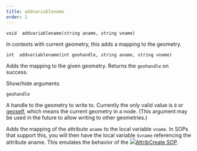 ```yaml
---
title: addvariablename
order: 1
---
```

`void  addvariablename(string aname, string vname)`

In contexts with current geometry, this adds a mapping to the geometry.

`int  addvariablename(int geohandle, string aname, string vname)`

Adds the mapping to the given geometry. Returns the `geohandle` on success.

Show/hide arguments

`geohandle`

A handle to the geometry to write to. Currently the only valid value is `0` or [geoself](geoself.html "Returns a handle to the current geometry."), which means the current geometry in a node. (This argument may be used in the future to allow writing to other geometries.)

Adds the mapping of the attribute `aname` to the local variable `vname`. In
SOPs that support this, you will then have the
local variable `$vname` referencing the attribute aname. This
emulates the behavior of the [![](../../icons/SOP/attribcreate.svg)AttribCreate SOP](../../nodes/sop/attribcreate.html "Adds or edits user defined attributes.").
